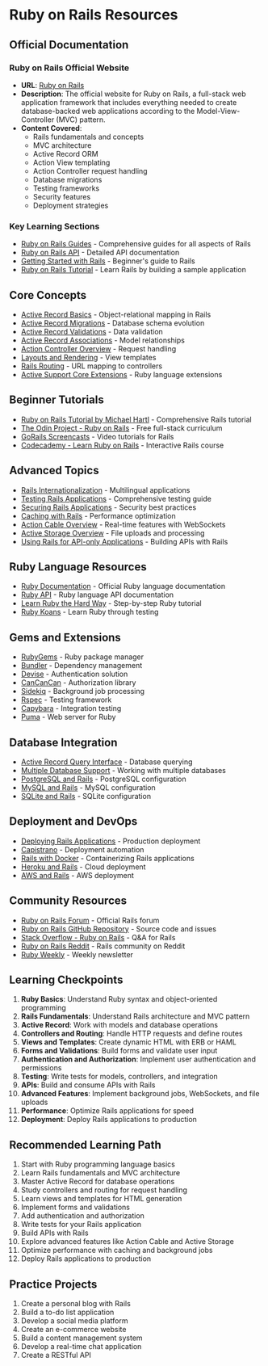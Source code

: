 # Ruby on Rails Resources

## Official Documentation

### Ruby on Rails Official Website
- **URL**: [Ruby on Rails](https://rubyonrails.org/)
- **Description**: The official website for Ruby on Rails, a full-stack web application framework that includes everything needed to create database-backed web applications according to the Model-View-Controller (MVC) pattern.
- **Content Covered**:
  - Rails fundamentals and concepts
  - MVC architecture
  - Active Record ORM
  - Action View templating
  - Action Controller request handling
  - Database migrations
  - Testing frameworks
  - Security features
  - Deployment strategies

### Key Learning Sections
- [Ruby on Rails Guides](https://guides.rubyonrails.org/) - Comprehensive guides for all aspects of Rails
- [Ruby on Rails API](https://api.rubyonrails.org/) - Detailed API documentation
- [Getting Started with Rails](https://guides.rubyonrails.org/getting_started.html) - Beginner's guide to Rails
- [Ruby on Rails Tutorial](https://www.railstutorial.org/) - Learn Rails by building a sample application

## Core Concepts
- [Active Record Basics](https://guides.rubyonrails.org/active_record_basics.html) - Object-relational mapping in Rails
- [Active Record Migrations](https://guides.rubyonrails.org/active_record_migrations.html) - Database schema evolution
- [Active Record Validations](https://guides.rubyonrails.org/active_record_validations.html) - Data validation
- [Active Record Associations](https://guides.rubyonrails.org/association_basics.html) - Model relationships
- [Action Controller Overview](https://guides.rubyonrails.org/action_controller_overview.html) - Request handling
- [Layouts and Rendering](https://guides.rubyonrails.org/layouts_and_rendering.html) - View templates
- [Rails Routing](https://guides.rubyonrails.org/routing.html) - URL mapping to controllers
- [Active Support Core Extensions](https://guides.rubyonrails.org/active_support_core_extensions.html) - Ruby language extensions

## Beginner Tutorials
- [Ruby on Rails Tutorial by Michael Hartl](https://www.railstutorial.org/) - Comprehensive Rails tutorial
- [The Odin Project - Ruby on Rails](https://www.theodinproject.com/paths/full-stack-ruby-on-rails) - Free full-stack curriculum
- [GoRails Screencasts](https://gorails.com/episodes) - Video tutorials for Rails
- [Codecademy - Learn Ruby on Rails](https://www.codecademy.com/learn/learn-rails) - Interactive Rails course

## Advanced Topics
- [Rails Internationalization](https://guides.rubyonrails.org/i18n.html) - Multilingual applications
- [Testing Rails Applications](https://guides.rubyonrails.org/testing.html) - Comprehensive testing guide
- [Securing Rails Applications](https://guides.rubyonrails.org/security.html) - Security best practices
- [Caching with Rails](https://guides.rubyonrails.org/caching_with_rails.html) - Performance optimization
- [Action Cable Overview](https://guides.rubyonrails.org/action_cable_overview.html) - Real-time features with WebSockets
- [Active Storage Overview](https://guides.rubyonrails.org/active_storage_overview.html) - File uploads and processing
- [Using Rails for API-only Applications](https://guides.rubyonrails.org/api_app.html) - Building APIs with Rails

## Ruby Language Resources
- [Ruby Documentation](https://www.ruby-lang.org/en/documentation/) - Official Ruby language documentation
- [Ruby API](https://ruby-doc.org/) - Ruby language API documentation
- [Learn Ruby the Hard Way](https://learnrubythehardway.org/book/) - Step-by-step Ruby tutorial
- [Ruby Koans](http://rubykoans.com/) - Learn Ruby through testing

## Gems and Extensions
- [RubyGems](https://rubygems.org/) - Ruby package manager
- [Bundler](https://bundler.io/) - Dependency management
- [Devise](https://github.com/heartcombo/devise) - Authentication solution
- [CanCanCan](https://github.com/CanCanCommunity/cancancan) - Authorization library
- [Sidekiq](https://github.com/mperham/sidekiq) - Background job processing
- [Rspec](https://rspec.info/) - Testing framework
- [Capybara](https://github.com/teamcapybara/capybara) - Integration testing
- [Puma](https://github.com/puma/puma) - Web server for Ruby

## Database Integration
- [Active Record Query Interface](https://guides.rubyonrails.org/active_record_querying.html) - Database querying
- [Multiple Database Support](https://guides.rubyonrails.org/active_record_multiple_databases.html) - Working with multiple databases
- [PostgreSQL and Rails](https://guides.rubyonrails.org/configuring.html#configuring-a-postgresql-database) - PostgreSQL configuration
- [MySQL and Rails](https://guides.rubyonrails.org/configuring.html#configuring-a-mysql-database) - MySQL configuration
- [SQLite and Rails](https://guides.rubyonrails.org/configuring.html#configuring-a-sqlite3-database) - SQLite configuration

## Deployment and DevOps
- [Deploying Rails Applications](https://guides.rubyonrails.org/configuring.html#deploy-to-production-basics) - Production deployment
- [Capistrano](https://github.com/capistrano/capistrano) - Deployment automation
- [Rails with Docker](https://docs.docker.com/samples/rails/) - Containerizing Rails applications
- [Heroku and Rails](https://devcenter.heroku.com/articles/getting-started-with-rails7) - Cloud deployment
- [AWS and Rails](https://aws.amazon.com/blogs/devops/deploying-ruby-on-rails-applications-to-aws-elastic-beanstalk/) - AWS deployment

## Community Resources
- [Ruby on Rails Forum](https://discuss.rubyonrails.org/) - Official Rails forum
- [Ruby on Rails GitHub Repository](https://github.com/rails/rails) - Source code and issues
- [Stack Overflow - Ruby on Rails](https://stackoverflow.com/questions/tagged/ruby-on-rails) - Q&A for Rails
- [Ruby on Rails Reddit](https://www.reddit.com/r/rails/) - Rails community on Reddit
- [Ruby Weekly](https://rubyweekly.com/) - Weekly newsletter

## Learning Checkpoints
1. **Ruby Basics**: Understand Ruby syntax and object-oriented programming
2. **Rails Fundamentals**: Understand Rails architecture and MVC pattern
3. **Active Record**: Work with models and database operations
4. **Controllers and Routing**: Handle HTTP requests and define routes
5. **Views and Templates**: Create dynamic HTML with ERB or HAML
6. **Forms and Validations**: Build forms and validate user input
7. **Authentication and Authorization**: Implement user authentication and permissions
8. **Testing**: Write tests for models, controllers, and integration
9. **APIs**: Build and consume APIs with Rails
10. **Advanced Features**: Implement background jobs, WebSockets, and file uploads
11. **Performance**: Optimize Rails applications for speed
12. **Deployment**: Deploy Rails applications to production

## Recommended Learning Path
1. Start with Ruby programming language basics
2. Learn Rails fundamentals and MVC architecture
3. Master Active Record for database operations
4. Study controllers and routing for request handling
5. Learn views and templates for HTML generation
6. Implement forms and validations
7. Add authentication and authorization
8. Write tests for your Rails application
9. Build APIs with Rails
10. Explore advanced features like Action Cable and Active Storage
11. Optimize performance with caching and background jobs
12. Deploy Rails applications to production

## Practice Projects
1. Create a personal blog with Rails
2. Build a to-do list application
3. Develop a social media platform
4. Create an e-commerce website
5. Build a content management system
6. Develop a real-time chat application
7. Create a RESTful API
